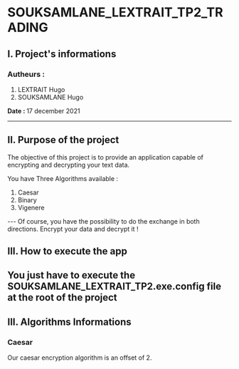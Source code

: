 # SOUKSAMLANE_LEXTRAIT_TP2_TRADING

## I. Project's informations

### Autheurs :

<ol>
<li>LEXTRAIT Hugo</li>
<li>SOUKSAMLANE Hugo</li>
</ol>

<b> Date : </b> 17 december 2021 
 
---

## II. Purpose of the project

The objective of this project is to provide an application capable of encrypting and decrypting your text data.

You have Three Algorithms available :
<ol>
<li>Caesar </li>
<li>Binary</li>
<li>Vigenere</li>
</ol>
---
Of course, you have the possibility to do the exchange in both directions. Encrypt your data and decrypt it !

## III. How to execute the app

You just have to execute the SOUKSAMLANE_LEXTRAIT_TP2.exe.config file at the root of the project
---
## III. Algorithms Informations 

### Caesar 
Our caesar encryption algorithm is an offset of 2.

